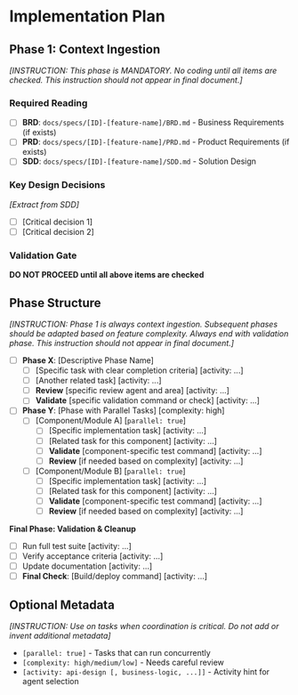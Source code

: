 # Implementation Plan

## Phase 1: Context Ingestion

*[INSTRUCTION: This phase is MANDATORY. No coding until all items are checked. This instruction should not appear in final document.]*

### Required Reading
- [ ] **BRD**: `docs/specs/[ID]-[feature-name]/BRD.md` - Business Requirements (if exists)
- [ ] **PRD**: `docs/specs/[ID]-[feature-name]/PRD.md` - Product Requirements (if exists)
- [ ] **SDD**: `docs/specs/[ID]-[feature-name]/SDD.md` - Solution Design

### Key Design Decisions
*[Extract from SDD]*
- [ ] [Critical decision 1]
- [ ] [Critical decision 2]

### Validation Gate
**DO NOT PROCEED until all above items are checked**

## Phase Structure

*[INSTRUCTION: Phase 1 is always context ingestion. Subsequent phases should be adapted based on feature complexity. Always end with validation phase. This instruction should not appear in final document.]*

- [ ] **Phase X**: [Descriptive Phase Name]
    - [ ] [Specific task with clear completion criteria] [activity: ...]
    - [ ] [Another related task] [activity: ...]
    - [ ] **Review** [specific review agent and area] [activity: ...]
    - [ ] **Validate** [specific validation command or check] [activity: ...]

- [ ] **Phase Y**: [Phase with Parallel Tasks] [complexity: high]
  - [ ] [Component/Module A] [`parallel: true`]
    - [ ] [Specific implementation task] [activity: ...]
    - [ ] [Related task for this component] [activity: ...]
    - [ ] **Validate** [component-specific test command] [activity: ...]
    - [ ] **Review** [if needed based on complexity] [activity: ...]

  - [ ] [Component/Module B] [`parallel: true`]
    - [ ] [Specific implementation task] [activity: ...]
    - [ ] [Related task for this component] [activity: ...]
    - [ ] **Validate** [component-specific test command] [activity: ...]
    - [ ] **Review** [if needed based on complexity] [activity: ...]

**Final Phase: Validation & Cleanup**
- [ ] Run full test suite [activity: ...]
- [ ] Verify acceptance criteria [activity: ...]
- [ ] Update documentation [activity: ...]
- [ ] **Final Check**: [Build/deploy command] [activity: ...]

## Optional Metadata

*[INSTRUCTION: Use on tasks when coordination is critical. Do not add or invent additional metadata]*

- `[parallel: true]` - Tasks that can run concurrently
- `[complexity: high/medium/low]` - Needs careful review
- `[activity: api-design [, business-logic, ...]]` - Activity hint for agent selection
